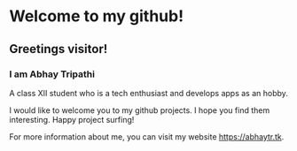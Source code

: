 # Welcome to my github!

## Greetings visitor!

### I am Abhay Tripathi

A class XII student who is a tech enthusiast and develops apps as an hobby.

I would like to welcome you to my github projects. I hope you find them interesting. Happy project surfing!

For more information about me, you can visit my website https://abhaytr.tk.
